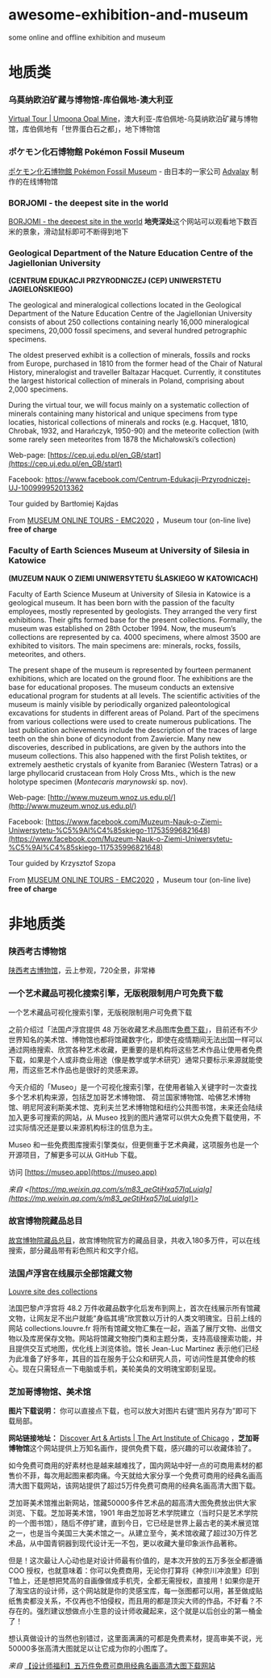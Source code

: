 # awesome-exhibition-and-museum
some online and offline exhibition and museum


# 地质类


### 乌莫纳欧泊矿藏与博物馆-库伯佩地-澳大利亚

[Virtual Tour | Umoona Opal Mine](https://www.umoonaopalmine.com.au/virtual-tour/)，澳大利亚-库伯佩地-乌莫纳欧泊矿藏与博物馆，库伯佩地有「世界蛋白石之都」，地下博物馆


### ポケモン化石博物館 Pokémon Fossil Museum

[ポケモン化石博物館 Pokémon Fossil Museum](https://my.matterport.com/show/?m=P9WCbyCBGBM) - 由日本的一家公司 [Advalay](https://advalay.jp/) 制作的在线博物馆



### BORJOMI - the deepest site in the world

[BORJOMI - the deepest site in the world](https://thedeepestsite.com/int_en/?country_code=int_en)  **地壳深处**这个网站可以观看地下数百米的景象，滑动鼠标即可不断得到地下


### Geological Department of the Nature Education Centre of the Jagiellonian University

**(CENTRUM EDUKACJI PRZYRODNICZEJ (CEP) UNIWERSTETU JAGIELOŃSKIEGO)**

The geological and mineralogical collections located in the Geological Department of the Nature Education Centre of the Jagiellonian University consists of about 250 collections containing nearly 16,000 mineralogical specimens, 20,000 fossil specimens, and several hundred petrographic specimens.

The oldest preserved exhibit is a collection of minerals, fossils and rocks from Europe, purchased in 1810 from the former head of the Chair of Natural History, mineralogist and traveller Baltazar Hacquet. Currently, it constitutes the largest historical collection of minerals in Poland, comprising about 2,000 specimens.

During the virtual tour, we will focus mainly on a systematic collection of minerals containing many historical and unique specimens from type locaties, historical collections of minerals and rocks (e.g. Hacquet, 1810, Chrobak, 1932, and Harańczyk, 1950-90) and the meteorite collection (with some rarely seen meteorites from 1878 the Michałowski’s collection)

Web-page: [https://cep.uj.edu.pl/en_GB/start](https://cep.uj.edu.pl/en_GB/start)

Facebook: https://www.facebook.com/Centrum-Edukacji-Przyrodniczej-UJ-100999952013362

Tour guided by Bartłomiej Kajdas

From [MUSEUM ONLINE TOURS - EMC2020](https://emc2020.ptmin.eu/museum-online-tours/) ，Museum tour (on-line live) **free of charge**



### Faculty of Earth Sciences Museum at University of Silesia in Katowice

**(MUZEUM NAUK O ZIEMI UNIWERSYTETU ŚLASKIEGO W KATOWICACH)**

Faculty of Earth Science Museum at University of Silesia in Katowice is a geological museum. It has been born with the passion of the faculty employees, mostly represented by geologists. They arranged the very first exhibitions. Their gifts formed base for the present collections. Formally, the museum was established on 28th October 1994. Now, the museum’s collections are represented by ca. 4000 specimens, where almost 3500 are exhibited to visitors. The main specimens are: minerals, rocks, fossils, meteorites, and others.

The present shape of the museum is represented by fourteen permanent exhibitions, which are located on the ground floor. The exhibitions are the base for educational proposes. The museum conducts an extensive educational program for students at all levels. The scientific activities of the museum is mainly visible by periodically organized paleontological excavations for students in different areas of Poland. Part of the specimens from various collections were used to create numerous publications. The last publication achievements include the description of the traces of large teeth on the shin bone of dicynodont from Zawiercie. Many new discoveries, described in publications, are given by the authors into the museum collections. This also happened with the first Polish tektites, or extremely aesthetic crystals of kyanite from Baraniec (Western Tatras) or a large phyllocarid crustacean from Holy Cross Mts., which is the new holotype specimen (*Montecaris marynowski* sp. nov).

Web-page: [http://www.muzeum.wnoz.us.edu.pl/](http://www.muzeum.wnoz.us.edu.pl/)

Facebook: [https://www.facebook.com/Muzeum-Nauk-o-Ziemi-Uniwersytetu-%C5%9Al%C4%85skiego-117535996821648](https://www.facebook.com/Muzeum-Nauk-o-Ziemi-Uniwersytetu-%C5%9Al%C4%85skiego-117535996821648)

Tour guided by Krzysztof Szopa

From [MUSEUM ONLINE TOURS - EMC2020](https://emc2020.ptmin.eu/museum-online-tours/) ，Museum tour (on-line live) **free of charge**




# 非地质类

### 陕西考古博物馆

[陕西考古博物馆](https://720yun.com/vr/3e22dasfmlw)，云上参观，720全景，非常棒


### 一个艺术藏品可视化搜索引擎，无版税限制用户可免费下载

一个艺术藏品可视化搜索引擎，无版税限制用户可免费下载

之前介绍过「法国卢浮宫提供 48 万张收藏艺术品图库[免费下载](http://mp.weixin.qq.com/s?__biz=MzU3MzgzNjY1NA==&mid=2247490280&idx=1&sn=1aa024712a84e68d49b8217d9bc22883&chksm=fd3ac6e9ca4d4fffe1191d103c54a9c5b88d1d304008f617a81ccbd1ea9f3f1509010013544a&scene=21#wechat_redirect)」，目前还有不少世界知名的美术馆、博物馆也都将馆藏数字化，即使在疫情期间无法出国一样可以通过网络搜索、欣赏各种艺术收藏，更重要的是机构将这些艺术作品让使用者免费下载，如果是个人或非商业用途（像是教学或学术研究）通常只要标示来源就能使用，而这些艺术作品也是很好的灵感来源。

今天介绍的「Museo」是一个可视化搜索引擎，在使用者输入关键字时一次查找多个艺术机构来源，包括芝加哥艺术博物馆、 荷兰国家博物馆、哈佛艺术博物馆、明尼阿波利斯美术馆、克利夫兰艺术博物馆和纽约公共图书馆，未来还会陆续加入更多可搜索的网站，从 Museo 找到的图片通常可以供大众免费下载使用，不过实际情况还是要以来源机构标注的信息为主。

Museo 和一些免费图库搜索引擎类似，但更侧重于艺术典藏，这项服务也是一个开源项目，了解更多可以从 GitHub 下载。

访问 [https://museo.app](https://museo.app)


*来自 \<[https://mp.weixin.qq.com/s/m83_qeGtiHxq57IqLuiqIg](https://mp.weixin.qq.com/s/m83_qeGtiHxq57IqLuiqIg)\>*


### 故宫博物院藏品总目

[故宫博物院藏品总目](https://zm-digicol.dpm.org.cn/)，故宫博物院官方的藏品目录，共收入180多万件，可以在线搜索，部分藏品带有彩色照片和文字介绍。


### 法国卢浮宫在线展示全部馆藏文物

[Louvre site des collections](https://collections.louvre.fr/en/)

法国巴黎卢浮宫将 48.2 万件收藏品数字化后发布到网上，首次在线展示所有馆藏文物，让网友足不出户就能“身临其境”欣赏数以万计的人类文明瑰宝。日前上线的网站 collections.louvre.fr 将所有馆藏文物汇集在一起，涵盖了展厅文物、出借文物以及库房保存文物。网站将馆藏文物按门类和主题分类，支持高级搜索功能，并且提供交互式地图，优化线上浏览体验。馆长 Jean-Luc Martinez 表示他们已经为此准备了好多年，其目的旨在服务于公众和研究人员，可访问性是其使命的核心。现在只需轻点一下电脑或手机，美轮美奂的文明瑰宝即刻呈现。


### 芝加哥博物馆、美术馆

**图片下载说明：** 你可以直接点下载，也可以放大对图片右键“图片另存为”即可下载局部。

**网站链接地址：** [Discover Art & Artists | The Art Institute of Chicago](https://www.artic.edu/collection) ，**芝加哥博物馆**这个网站提供上万知名画作，提供免费下载，感兴趣的可以收藏体验了。

如今免费可商用的好素材也是越来越难找了，国内网站中好一点的可商用素材的都售价不菲，每次用起图来都肉痛。今天就给大家分享一个免费可商用的经典名画高清大图下载网站，该网站提供了超过5万件免费可商用的经典名画高清大图下载。

芝加哥美术馆推出新网站，馆藏50000多件艺术品的超高清大图免费放出供大家浏览、下载。芝加哥美术馆，1901 年由芝加哥艺术学院建立（当时只是艺术学院的一个图书馆），随后不停扩建，直到今日，它已经是世界上最古老的美术展览馆之一，也是当今美国三大美术馆之一。从建立至今，美术馆收藏了超过30万件艺术品，从中国青铜器到现代设计无一不包，更以收藏大量印象派作品著称。

但是！这次最让人心动也是对设计师最有价值的，是本次开放的五万多张全都遵循COO 授权，也就意味着：你可以免费商用，无论你打算将《神奈川冲浪里》印到T恤上，还是想把梵高的自画像做成手机壳，全都无需授权，直接用！如果你是开了淘宝店的设计师，这个网站就是你的灵感宝库，每一张图都可以用，甚至做成贴纸售卖都没关系，不仅再也不怕侵权，而且用的都是顶尖大师的作品，不好看？不存在的。强烈建议想做点小生意的设计师收藏起来，这个就是以后创业的第一桶金了！

想认真做设计的当然也别错过，这里面满满的可都是免费素材，提高审美不说，光50000多张高清大图就足以让它成为你的小图库了。

*来自* [【设计师福利】五万件免费可商用经典名画高清大图下载网站](https://www.52pojie.cn/thread-843164-1-1.html)





